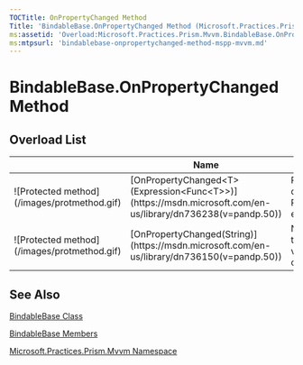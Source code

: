 ```yaml
---
TOCTitle: OnPropertyChanged Method
Title: 'BindableBase.OnPropertyChanged Method (Microsoft.Practices.Prism.Mvvm)'
ms:assetid: 'Overload:Microsoft.Practices.Prism.Mvvm.BindableBase.OnPropertyChanged'
ms:mtpsurl: 'bindablebase-onpropertychanged-method-mspp-mvvm.md'
---
```


# BindableBase.OnPropertyChanged Method 

## Overload List

<table>
<colgroup>
<col width="33%" />
<col width="33%" />
<col width="33%" />
</colgroup>
<thead>
<tr class="header">
<th> </th>
<th>Name</th>
<th>Description</th>
</tr>
</thead>
<tbody>
<tr class="odd">
<td>![Protected method](/images/protmethod.gif)</td>
<td>[OnPropertyChanged&lt;T&gt;(Expression&lt;Func&lt;T&gt;&gt;)](https://msdn.microsoft.com/en-us/library/dn736238(v=pandp.50))</td>
<td><div class="summary">
Raises this object's PropertyChanged event.
</div></td>
</tr>
<tr class="even">
<td>![Protected method](/images/protmethod.gif)</td>
<td>[OnPropertyChanged(String)](https://msdn.microsoft.com/en-us/library/dn736150(v=pandp.50))</td>
<td><div class="summary">
Notifies listeners that a property value has changed.
</div></td>
</tr>
</tbody>
</table>

## See Also

[BindableBase Class](/patterns-practices/reference/bindablebase-class-mspp-mvvm)

[BindableBase Members](/patterns-practices/reference/bindablebase-members-mspp-mvvm)

[Microsoft.Practices.Prism.Mvvm Namespace ](/patterns-practices/reference/mspp-mvvm-namespace)